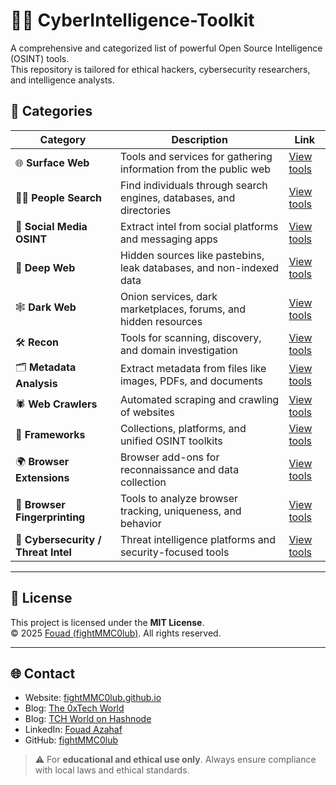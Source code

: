 # 🕵️‍♂️ CyberIntelligence-Toolkit

A comprehensive and categorized list of powerful Open Source Intelligence (OSINT) tools.  
This repository is tailored for ethical hackers, cybersecurity researchers, and intelligence analysts.

## 📂 Categories

| Category               | Description                                                              | Link |
|------------------------|--------------------------------------------------------------------------|------|
| 🌐 **Surface Web**         | Tools and services for gathering information from the public web        | [View tools](./surface/search-engines.md) |
| 🕵️‍♀️ **People Search**       | Find individuals through search engines, databases, and directories     | [View tools](./surface/people-search.md) |
| 📱 **Social Media OSINT**   | Extract intel from social platforms and messaging apps                 | [View tools](./surface/social-media-osint.md) |
| 🌊 **Deep Web**             | Hidden sources like pastebins, leak databases, and non-indexed data    | [View tools](./deepweb/leak-sites.md) |
| 🕸️ **Dark Web**             | Onion services, dark marketplaces, forums, and hidden resources        | [View tools](./Darkweb/onion-services.md) |
| 🛠️ **Recon**                | Tools for scanning, discovery, and domain investigation                | [View tools](./Tools/recon.md) |
| 🗂️ **Metadata Analysis**     | Extract metadata from files like images, PDFs, and documents          | [View tools](./Tools/metadata.md) |
| 🕷️ **Web Crawlers**         | Automated scraping and crawling of websites                            | [View tools](./Tools/web-crawlers.md) |
| 🧱 **Frameworks**           | Collections, platforms, and unified OSINT toolkits                     | [View tools](./frameworks/general.md) |
| 🌍 **Browser Extensions**   | Browser add-ons for reconnaissance and data collection                 | [View tools](./Browser/extensions.md) |
| 🧬 **Browser Fingerprinting**| Tools to analyze browser tracking, uniqueness, and behavior           | [View tools](./Browser/fingerprinting.md) |
| 🔐 **Cybersecurity / Threat Intel** | Threat intelligence platforms and security-focused tools       | [View tools](./Cybersec/threat-intel.md) |

---

## 📢 License

This project is licensed under the **MIT License**.  
© 2025 [Fouad (fightMMC0lub)](https://github.com/fightMMC0lub). All rights reserved.

---

## 🌐 Contact

- Website: [fightMMC0lub.github.io](https://fightmmc0lub.github.io)
- Blog: [The 0xTech World](https://the0xtechworld.blogspot.com/)
- Blog: [TCH World on Hashnode](https://tchworld.hashnode.dev/)
- LinkedIn: [Fouad Azahaf](https://www.linkedin.com/in/fouad-azahaf-51a783335/)
- GitHub: [fightMMC0lub](https://github.com/fightMMC0lub)

> ⚠️ For **educational and ethical use only**. Always ensure compliance with local laws and ethical standards.


